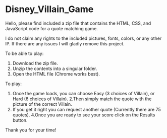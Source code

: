 # Disney_Villain_Game
Hello, please find included a zip file that contains the HTML, CSS, and JavaScript code for a quote matching game.

I do not claim any rights to the included pictures, fonts, colors, or any other IP. If there are any issues I will gladly remove this project.

To be able to play:
1. Download the zip file.
2. Unzip the contents into a singular folder.
3. Open the HTML file (Chrome works best).

To play:
1. Once the game loads, you can choose Easy (3 choices of Villain), or Hard (6 choices of Villain). 
2.Then simply match the quote with the picture of the correct Villain.
3. If you get it right you can request another quote (Currently there are 75 quotes).
4.Once you are ready to see your score click on the Results button.

Thank you for your time!
